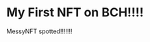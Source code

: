 # My First NFT on BCH!!!!
MessyNFT spotted!!!!!!!
                                                                                                                                                                                 